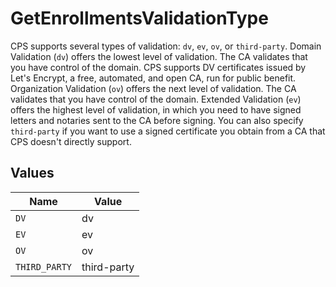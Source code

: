 # GetEnrollmentsValidationType

CPS supports several types of validation: `dv`, `ev`, `ov`, or `third-party`. Domain Validation (`dv`) offers the lowest level of validation. The CA validates that you have control of the domain. CPS supports DV certificates issued by Let's Encrypt, a free, automated, and open CA, run for public benefit. Organization Validation (`ov`) offers the next level of validation. The CA validates that you have control of the domain. Extended Validation (`ev`) offers the highest level of validation, in which you need to have signed letters and notaries sent to the CA before signing. You can also specify `third-party` if you want to use a signed certificate you obtain from a CA that CPS doesn't directly support.


## Values

| Name          | Value         |
| ------------- | ------------- |
| `DV`          | dv            |
| `EV`          | ev            |
| `OV`          | ov            |
| `THIRD_PARTY` | third-party   |